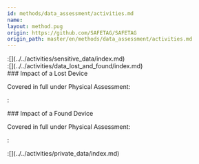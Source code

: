 ```yaml
---
id: methods/data_assessment/activities.md
name: 
layout: method.pug
origin: https://github.com/SAFETAG/SAFETAG
origin_path: master/en/methods/data_assessment/activities.md
---
```


<div class="boxtext">
:[](../../activities/sensitive_data/index.md)
</div>

<div class="boxtext">
:[](../../activities/data_lost_and_found/index.md)
</div>

<div class="boxtext">
### Impact of a Lost Device

Covered in full under Physical Assessment:

:[](../../activities/impact_lost_device/approach.md)
</div>

<div class="boxtext">
### Impact of a Found Device

Covered in full under Physical Assessment:

:[](../../activities/impact_found_device/approach.md)
</div>

<div class="boxtext">
:[](../../activities/private_data/index.md)
</div>


